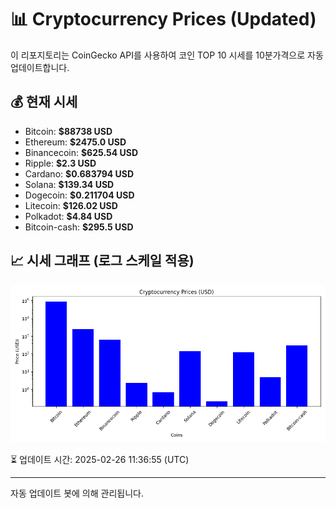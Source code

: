 
# 📊 Cryptocurrency Prices (Updated)

이 리포지토리는 CoinGecko API를 사용하여 코인 TOP 10 시세를 10분가격으로 자동 업데이트합니다.

## 💰 현재 시세
- Bitcoin: **$88738 USD**
- Ethereum: **$2475.0 USD**
- Binancecoin: **$625.54 USD**
- Ripple: **$2.3 USD**
- Cardano: **$0.683794 USD**
- Solana: **$139.34 USD**
- Dogecoin: **$0.211704 USD**
- Litecoin: **$126.02 USD**
- Polkadot: **$4.84 USD**
- Bitcoin-cash: **$295.5 USD**

## 📈 시세 그래프 (로그 스케일 적용)
![Crypto Prices](crypto_prices.png)

⏳ 업데이트 시간: 2025-02-26 11:36:55 (UTC)

---
자동 업데이트 봇에 의해 관리됩니다.
